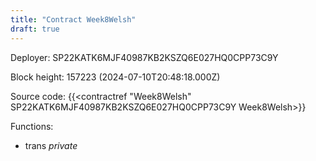 ```yaml
---
title: "Contract Week8Welsh"
draft: true
---
```

Deployer: SP22KATK6MJF40987KB2KSZQ6E027HQ0CPP73C9Y


 



Block height: 157223 (2024-07-10T20:48:18.000Z)

Source code: {{<contractref "Week8Welsh" SP22KATK6MJF40987KB2KSZQ6E027HQ0CPP73C9Y Week8Welsh>}}

Functions:

* trans _private_
